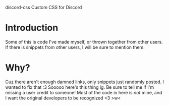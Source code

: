 discord-css
Custom CSS for Discord
# Introduction

Some of this is code I've made myself, or thrown together from other users.
If there is snippets from other users, I will be sure to mention them.

# Why?
Cuz there aren't enough damned links, only snippets just randomly posted. I wanted to fix that :3
Sooooo here's this thing ig.
Be sure to tell me if I'm missing a user credit to someone! Most of the code in here is *not* mine, and I want the original developers to be recognized <3
\>w<
